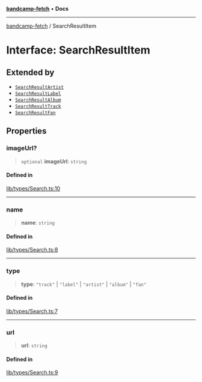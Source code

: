 [**bandcamp-fetch**](../README.md) • **Docs**

***

[bandcamp-fetch](../README.md) / SearchResultItem

# Interface: SearchResultItem

## Extended by

- [`SearchResultArtist`](SearchResultArtist.md)
- [`SearchResultLabel`](SearchResultLabel.md)
- [`SearchResultAlbum`](SearchResultAlbum.md)
- [`SearchResultTrack`](SearchResultTrack.md)
- [`SearchResultFan`](SearchResultFan.md)

## Properties

### imageUrl?

> `optional` **imageUrl**: `string`

#### Defined in

[lib/types/Search.ts:10](https://github.com/patrickkfkan/bandcamp-fetch/blob/d7908af6ae5080a27ddea05f2631b8fc5129d64d/src/lib/types/Search.ts#L10)

***

### name

> **name**: `string`

#### Defined in

[lib/types/Search.ts:8](https://github.com/patrickkfkan/bandcamp-fetch/blob/d7908af6ae5080a27ddea05f2631b8fc5129d64d/src/lib/types/Search.ts#L8)

***

### type

> **type**: `"track"` \| `"label"` \| `"artist"` \| `"album"` \| `"fan"`

#### Defined in

[lib/types/Search.ts:7](https://github.com/patrickkfkan/bandcamp-fetch/blob/d7908af6ae5080a27ddea05f2631b8fc5129d64d/src/lib/types/Search.ts#L7)

***

### url

> **url**: `string`

#### Defined in

[lib/types/Search.ts:9](https://github.com/patrickkfkan/bandcamp-fetch/blob/d7908af6ae5080a27ddea05f2631b8fc5129d64d/src/lib/types/Search.ts#L9)
